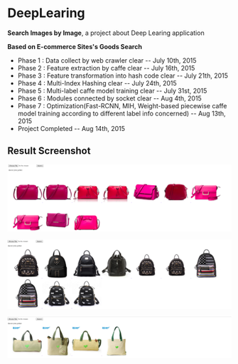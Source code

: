 # DeepLearing

**Search Images by Image**, a project about Deep Learing application

**Based on E-commerce Sites's Goods Search**

* Phase 1 : Data collect by web crawler clear -- July 10th, 2015
* Phase 2 : Feature extraction by caffe clear -- July 16th, 2015
* Phase 3 : Feature transformation into hash code clear -- July 21th, 2015
* Phase 4 : Multi-Index Hashing clear -- July 24th, 2015
* Phase 5 : Multi-label caffe model training clear -- July 31st, 2015
* Phase 6 : Modules connected by socket clear -- Aug 4th, 2015
* Phase 7 : Optimization(Fast-RCNN, MIH, Weight-based piecewise caffe model training according to different label info concerned) -- Aug 13th, 2015
* Project Completed -- Aug 14th, 2015


## Result Screenshot

![search one](img/result_1.png)


![search two](img/result_2.png)


![search three](img/result_3.png)
